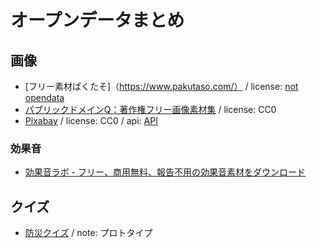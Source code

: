 # オープンデータまとめ

## 画像

- [フリー素材ぱくたそ]（https://www.pakutaso.com/） / license: <a href=https://www.pakutaso.com/userpolicy.html>not opendata</a>
- [パブリックドメインQ：著作権フリー画像素材集](https://publicdomainq.net/) / license: CC0
- [Pixabay](https://pixabay.com/ja/) / license: CC0 / api: <a href=https://github.com/code4fukui/PixabayAPI/>API</a>

### 効果音

- [効果音ラボ - フリー、商用無料、報告不用の効果音素材をダウンロード](https://soundeffect-lab.info/)

## クイズ

- [防災クイズ](https://github.com/jigintern/2021-summer-2-b/tree/main/_data) / note: プロトタイプ
